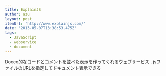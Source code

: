 ```yaml
---
title: ExplainJS
author: azu
layout: post
itemUrl: 'http://www.explainjs.com/'
date: '2013-05-07T13:38:53.475Z'
tags:
  - JavaScript
  - webservice
  - document
---
```

Docco的なコードとコメントを並べた表示を作ってくれるウェブサービス .
jsファイルのURLを指定してドキュメント表示できる
